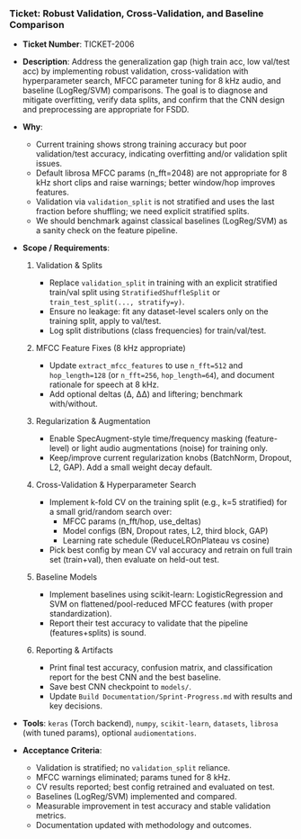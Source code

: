 ### Ticket: Robust Validation, Cross-Validation, and Baseline Comparison

- **Ticket Number**: TICKET-2006
- **Description**: Address the generalization gap (high train acc, low val/test acc) by implementing robust validation, cross-validation with hyperparameter search, MFCC parameter tuning for 8 kHz audio, and baseline (LogReg/SVM) comparisons. The goal is to diagnose and mitigate overfitting, verify data splits, and confirm that the CNN design and preprocessing are appropriate for FSDD.

- **Why**:
  - Current training shows strong training accuracy but poor validation/test accuracy, indicating overfitting and/or validation split issues.
  - Default librosa MFCC params (n_fft=2048) are not appropriate for 8 kHz short clips and raise warnings; better window/hop improves features.
  - Validation via `validation_split` is not stratified and uses the last fraction before shuffling; we need explicit stratified splits.
  - We should benchmark against classical baselines (LogReg/SVM) as a sanity check on the feature pipeline.

- **Scope / Requirements**:
  1) Validation & Splits
     - Replace `validation_split` in training with an explicit stratified train/val split using `StratifiedShuffleSplit` or `train_test_split(..., stratify=y)`.
     - Ensure no leakage: fit any dataset-level scalers only on the training split, apply to val/test.
     - Log split distributions (class frequencies) for train/val/test.

  2) MFCC Feature Fixes (8 kHz appropriate)
     - Update `extract_mfcc_features` to use `n_fft=512` and `hop_length=128` (or `n_fft=256`, `hop_length=64`), and document rationale for speech at 8 kHz.
     - Add optional deltas (Δ, ΔΔ) and liftering; benchmark with/without.

  3) Regularization & Augmentation
     - Enable SpecAugment-style time/frequency masking (feature-level) or light audio augmentations (noise) for training only.
     - Keep/improve current regularization knobs (BatchNorm, Dropout, L2, GAP). Add a small weight decay default.

  4) Cross-Validation & Hyperparameter Search
     - Implement k-fold CV on the training split (e.g., k=5 stratified) for a small grid/random search over:
       - MFCC params (n_fft/hop, use_deltas)
       - Model configs (BN, Dropout rates, L2, third block, GAP)
       - Learning rate schedule (ReduceLROnPlateau vs cosine)
     - Pick best config by mean CV val accuracy and retrain on full train set (train+val), then evaluate on held-out test.

  5) Baseline Models
     - Implement baselines using scikit-learn: LogisticRegression and SVM on flattened/pool-reduced MFCC features (with proper standardization).
     - Report their test accuracy to validate that the pipeline (features+splits) is sound.

  6) Reporting & Artifacts
     - Print final test accuracy, confusion matrix, and classification report for the best CNN and the best baseline.
     - Save best CNN checkpoint to `models/`.
     - Update `Build Documentation/Sprint-Progress.md` with results and key decisions.

- **Tools**: `keras` (Torch backend), `numpy`, `scikit-learn`, `datasets`, `librosa` (with tuned params), optional `audiomentations`.

- **Acceptance Criteria**:
  - Validation is stratified; no `validation_split` reliance.
  - MFCC warnings eliminated; params tuned for 8 kHz.
  - CV results reported; best config retrained and evaluated on test.
  - Baselines (LogReg/SVM) implemented and compared.
  - Measurable improvement in test accuracy and stable validation metrics.
  - Documentation updated with methodology and outcomes. 